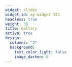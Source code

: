 ```yaml
---
widget: slides
widget_id: my-widget-123
headless: true
weight: 38
title: Gallary
active: true
design:
  columns: "2"
  background:
    text_color_light: false
    image_darken: 0
---
```


